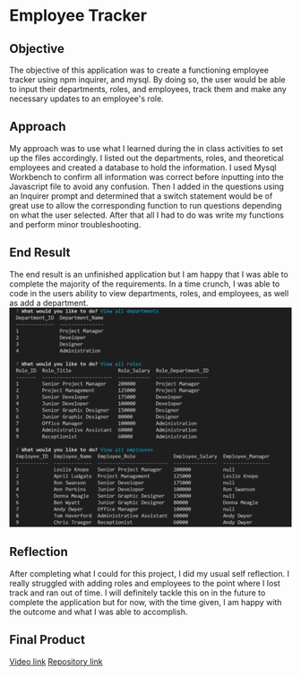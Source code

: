 # Employee Tracker

## Objective
The objective of this application was to create a functioning employee tracker using npm inquirer, and mysql. By doing so, the user would be able to input their departments, roles, and employees, track them and make any necessary updates to an employee's role.

## Approach
My approach was to use what I learned during the in class activities to set up the files accordingly. I listed out the departments, roles, and theoretical employees and created a database to hold the information. I used Mysql Workbench to confirm all information was correct before inputting into the Javascript file to avoid any confusion. Then I added in the questions using an Inquirer prompt and determined that a switch statement would be of great use to allow the corresponding function to run questions depending on what the user selected. After that all I had to do was write my functions and perform minor troubleshooting.

## End Result
The end result is an unfinished application but I am happy that I was able to complete the majority of the requirements. In a time crunch, I was able to code in the users ability to view departments, roles, and employees, as well as add a department. 
![Screenshot](images/screenshot.png)

## Reflection
After completing what I could for this project, I did my usual self reflection. I really struggled with adding roles and employees to the point where I lost track and ran out of time. I will definitely tackle this on in the future to complete the application but for now, with the time given, I am happy with the outcome and what I was able to accomplish.

## Final Product
[Video link](https://drive.google.com/file/d/14i68Xbw_BdqNG7h66YVejqugWneNqiBX/view)
[Repository link](https://github.com/jessicamdittrich/CHG-JD062122)
